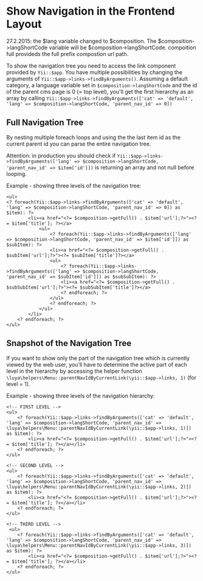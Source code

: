 Show Navigation in the Frontend Layout
======================================

27.2.2015: the $lang variable changed to $composition. The $composition->langShortCode variable will be $composition->langShortCode. compoition full provideds the full prefix compostion url path.

To show the navigation tree you need to access the link component provided by ```Yii::$app```. You have multiple possibilities by changing the arguments of
```Yii::$app->links->findByArguments()```. Assuming a default category, a language variable set in ```$composition->langShortCode``` and the id of the parent cms page is 0 (= top level),
you'll get the first hierarchy as an array by calling ```Yii::$app->links->findByArguments(['cat' => 'default', 'lang' => $composition->langShortCode, 'parent_nav_id' => 0])```

Full Navigation Tree
--------------------

By nesting multiple foreach loops and using the the last item id as the current parent id you can parse the entire navigation tree.

Attention: in production you should check if ```Yii::$app->links->findByArguments(['lang' => $composition->langShortCode, 'parent_nav_id' => $item['id']])``` is returning an array and not null before looping.

Example - showing three levels of the navigation tree:
```
<ul>
<? foreach(Yii::$app->links->findByArguments(['cat' => 'default', 'lang' => $composition->langShortCode, 'parent_nav_id' => 0]) as $item): ?>
        <li><a href="<?= $composition->getFull() . $item['url'];?>"><?= $item['title']; ?></a>
            <ul>
                <? foreach(Yii::$app->links->findByArguments(['lang' => $composition->langShortCode, 'parent_nav_id' => $item['id']]) as $subItem): ?>
                <li><a href="<?= $composition->getFull() . $subItem['url'];?>"><?= $subItem['title']?></a>
                <ul>
                    <? foreach(Yii::$app->links->findByArguments(['lang' => $composition->langShortCode, 'parent_nav_id' => $subItem['id']]) as $subSubItem): ?>
                    <li><a href="<?= $composition->getFull() . $subSubItem['url'];?>"><?= $subSubItem['title']?></a>
                    <? endforeach; ?>
                </ul>
                <? endforeach; ?>
            </ul>
        </li>
    <? endforeach; ?>
</ul>
```

Snapshot of the Navigation Tree
-------------------------------

If you want to show only the part of the navigation tree which is currently viewed by the web user, you'll have to determine the active part of each level in the hierarchy by
accessing the helper function ```\luya\helpers\Menu::parentNavIdByCurrentLink(\yii::$app->links, 1)``` (for level = 1).

Example - showing three levels of the navigation hierarchy:

```
<!-- FIRST LEVEL -->
<ul>
    <? foreach(Yii::$app->links->findByArguments(['cat' => 'default', 'lang' => $composition->langShortCode, 'parent_nav_id' => \luya\helpers\Menu::parentNavIdByCurrentLink(\yii::$app->links, 1)]) as $item): ?>
        <li><a href="<?= $composition->getFull() . $item['url'];?>"><?= $item['title']; ?></a></li>
    <? endforeach; ?>
</ul>

<!-- SECOND LEVEL -->
<ul>
    <? foreach(Yii::$app->links->findByArguments(['cat' => 'default', 'lang' => $composition->langShortCode, 'parent_nav_id' => \luya\helpers\Menu::parentNavIdByCurrentLink(\yii::$app->links, 2)]) as $item): ?>
        <li><a href="<?= $composition->getFull() . $item['url'];?>"><?= $item['title']; ?></a></li>
    <? endforeach; ?>
</ul>

<!-- THIRD LEVEL -->
 <ul>
    <? foreach(Yii::$app->links->findByArguments(['cat' => 'default', 'lang' => $composition->langShortCode, 'parent_nav_id' => \luya\helpers\Menu::parentNavIdByCurrentLink(\yii::$app->links, 3)]) as $item): ?>
        <li><a href="<?= $composition->getFull() . $item['url'];?>"><?= $item['title']; ?></a></li>
    <? endforeach; ?>
</ul>
```